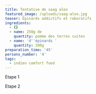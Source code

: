 ```yaml
---
title: Tentative de saag aloo
featured_image: /uploads/saag-aloo.jpg
teaser: Epinards addictifs et roboratifs
ingredients:
  - {}
  - name: 250g de
    quantity: pomme des terres cuites
  - name: 'd''épinards '
    quantity: 200g
preparation_time: '45'
persons_number: '4'
tags:
  - indien comfort food
---
```

Etape 1

Etape 2
